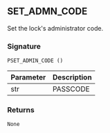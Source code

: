 ## SET\_ADMN\_CODE

Set the lock's administrator code.


### Signature

`PSET_ADMIN_CODE ()`


| Parameter | Description |
| --- | --- |
| str | PASSCODE |


### Returns

`None`
